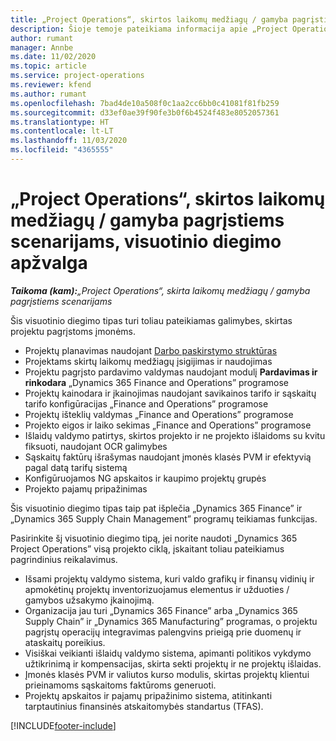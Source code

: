 ```yaml
---
title: „Project Operations“, skirtos laikomų medžiagų / gamyba pagrįstiems scenarijams, visuotinio diegimo apžvalga
description: Šioje temoje pateikiama informacija apie „Project Operations“, skirtos laikomų medžiagų / gamyba pagrįstiems scenarijams, visuotinio diegimo tipą.
author: rumant
manager: Annbe
ms.date: 11/02/2020
ms.topic: article
ms.service: project-operations
ms.reviewer: kfend
ms.author: rumant
ms.openlocfilehash: 7bad4de10a508f0c1aa2cc6bb0c41081f81fb259
ms.sourcegitcommit: d33ef0ae39f90fe3b0f6b4524f483e8052057361
ms.translationtype: HT
ms.contentlocale: lt-LT
ms.lasthandoff: 11/03/2020
ms.locfileid: "4365555"
---
```

# <a name="project-operations-for-stockedproduction-based-scenarios-deployment-overview"></a>„Project Operations“, skirtos laikomų medžiagų / gamyba pagrįstiems scenarijams, visuotinio diegimo apžvalga

_**Taikoma (kam):**„Project Operations“, skirta laikomų medžiagų / gamyba pagrįstiems scenarijams_


Šis visuotinio diegimo tipas turi toliau pateikiamas galimybes, skirtas projektu pagrįstoms įmonėms.

- Projektų planavimas naudojant [Darbo paskirstymo struktūras](work-breakdown-structures.md)
- Projektams skirtų laikomų medžiagų įsigijimas ir naudojimas
- Projektu pagrįsto pardavimo valdymas naudojant modulį **Pardavimas ir rinkodara** „Dynamics 365 Finance and Operations” programose
- Projektų kainodara ir įkainojimas naudojant savikainos tarifo ir sąskaitų tarifo konfigūracijas „Finance and Operations” programose
- Projektų išteklių valdymas „Finance and Operations” programose
- Projekto eigos ir laiko sekimas „Finance and Operations” programose
- Išlaidų valdymo patirtys, skirtos projekto ir ne projekto išlaidoms su kvitu fiksuoti, naudojant OCR galimybes
- Sąskaitų faktūrų išrašymas naudojant įmonės klasės PVM ir efektyvią pagal datą tarifų sistemą
- Konfigūruojamos NG apskaitos ir kaupimo projektų grupės
- Projekto pajamų pripažinimas

Šis visuotinio diegimo tipas taip pat išplečia „Dynamics 365 Finance” ir „Dynamics 365 Supply Chain Management” programų teikiamas funkcijas.

Pasirinkite šį visuotinio diegimo tipą, jei norite naudoti „Dynamics 365 Project Operations” visą projekto ciklą, įskaitant toliau pateikiamus pagrindinius reikalavimus.

- Išsami projektų valdymo sistema, kuri valdo grafikų ir finansų vidinių ir apmokėtinų projektų inventorizuojamus elementus ir užduoties / gamybos užsakymo įkainojimą.
- Organizacija jau turi „Dynamics 365 Finance” arba „Dynamics 365 Supply Chain” ir „Dynamics 365 Manufacturing” programas, o projektu pagrįstų operacijų integravimas palengvins prieigą prie duomenų ir ataskaitų poreikius.
- Visiškai veikianti išlaidų valdymo sistema, apimanti politikos vykdymo užtikrinimą ir kompensacijas, skirta sekti projektų ir ne projektų išlaidas.
- Įmonės klasės PVM ir valiutos kurso modulis, skirtas projektų klientui prieinamoms sąskaitoms faktūroms generuoti.
- Projektų apskaitos ir pajamų pripažinimo sistema, atitinkanti tarptautinius finansinės atskaitomybės standartus (TFAS).



[!INCLUDE[footer-include](../includes/footer-banner.md)]